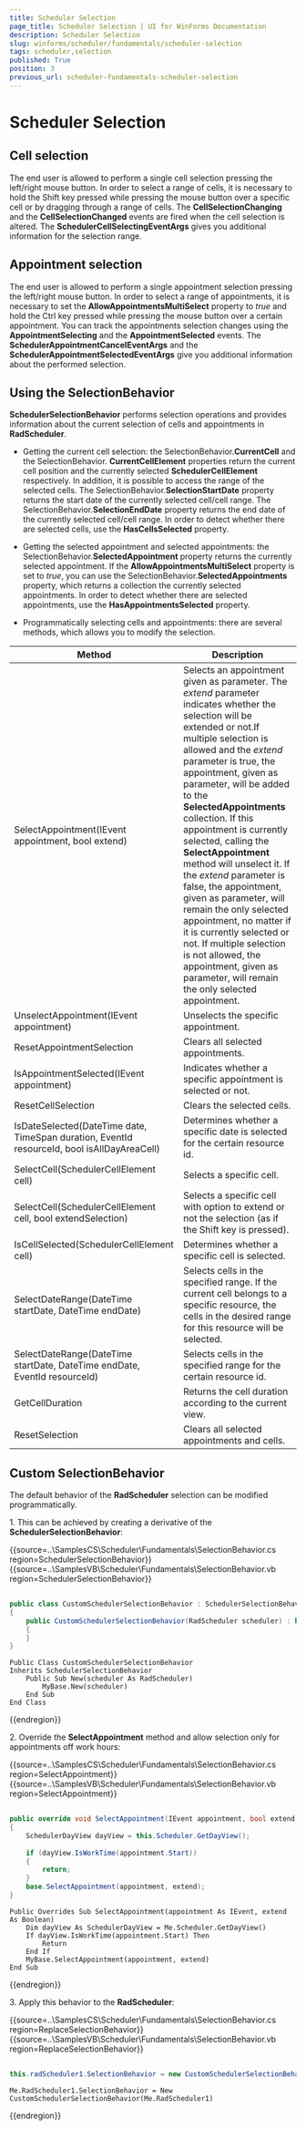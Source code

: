 ```yaml
---
title: Scheduler Selection
page_title: Scheduler Selection | UI for WinForms Documentation
description: Scheduler Selection
slug: winforms/scheduler/fundamentals/scheduler-selection
tags: scheduler,selection
published: True
position: 3
previous_url: scheduler-fundamentals-scheduler-selection
---
```


# Scheduler Selection

## Cell selection

The end user is allowed to perform a single cell selection pressing the left/right mouse button. In order to select a range of cells, it is necessary to hold the Shift key pressed while pressing the mouse button over a specific cell or by dragging through a range of cells. The __CellSelectionChanging__ and the __CellSelectionChanged__ events are fired when the cell selection is altered. The __SchedulerCellSelectingEventArgs__ gives you additional information for the selection range.

## Appointment selection

The end user is allowed to perform a single appointment selection pressing the left/right mouse button. In order to select a range of appointments, it is necessary to set the __AllowAppointmentsMultiSelect__ property to *true* and hold the Ctrl key  pressed while pressing the mouse button over a certain appointment. You can track the appointments selection changes using the __AppointmentSelecting__ and the __AppointmentSelected__ events. The __SchedulerAppointmentCancelEventArgs__ and the __SchedulerAppointmentSelectedEventArgs__ give you additional information about the performed selection.

## Using the SelectionBehavior

__SchedulerSelectionBehavior__ performs selection operations and provides information about the current selection of cells and appointments in __RadScheduler__.

* Getting the current cell selection: the SelectionBehavior.__CurrentCell__ and the SelectionBehavior. __CurrentCellElement__ properties return the current cell position and the currently  selected __SchedulerCellElement__ respectively. In addition, it is possible to access the range of the selected cells. The SelectionBehavior.__SelectionStartDate__ property returns the start date of the currently selected cell/cell range. The SelectionBehavior.__SelectionEndDate__ property returns the end date of the currently selected cell/cell range. In order to detect whether there are selected cells, use the __HasCellsSelected__ property.
            

* Getting the selected appointment and selected appointments: the SelectionBehavior.__SelectedAppointment__ property returns the currently selected appointment. If the __AllowAppointmentsMultiSelect__ property is set to *true*, you can use the SelectionBehavior.__SelectedAppointments__ property, which returns a collection the currently selected appointments. In order to detect whether there are selected appointments, use the __HasAppointmentsSelected__ property.
            
* Programmatically selecting cells and appointments: there are several methods, which allows you to modify the selection.

| Method | Description |
| ------ | ------ |
|SelectAppointment(IEvent appointment, bool extend)|Selects an appointment given as parameter. The *extend* parameter indicates whether the selection will be extended or not.If multiple selection is allowed and the *extend* parameter is true, the appointment, given as parameter, will be added to the __SelectedAppointments__ collection. If this appointment is currently selected, calling the __SelectAppointment__ method will unselect it. If the *extend* parameter is false, the appointment, given as parameter, will remain the only selected appointment, no matter if it is currently selected or not.  If multiple selection is not allowed, the appointment, given as parameter, will remain the only selected appointment.|
|UnselectAppointment(IEvent appointment)|Unselects the specific appointment.|
|ResetAppointmentSelection|Clears all selected appointments.|
|IsAppointmentSelected(IEvent appointment)|Indicates whether a specific appointment is selected or not.|
|ResetCellSelection|Clears the selected cells.|
|IsDateSelected(DateTime date, TimeSpan duration, EventId resourceId, bool isAllDayAreaCell)|Determines whether a specific date is selected for the certain resource id.|
|SelectCell(SchedulerCellElement cell)|Selects a specific cell.|
|SelectCell(SchedulerCellElement cell, bool extendSelection)|Selects a specific cell with option to extend or not the selection (as if the Shift key is pressed).|
|IsCellSelected(SchedulerCellElement cell)|Determines whether a specific cell is selected.|
|SelectDateRange(DateTime startDate, DateTime endDate)|Selects cells in the specified range. If the current cell belongs to a specific resource, the cells in the desired range for this resource will be selected.|
|SelectDateRange(DateTime startDate, DateTime endDate, EventId resourceId)|Selects cells in the specified range for the certain resource id.|
|GetCellDuration|Returns the cell duration according to the current view.|
|ResetSelection|Clears all selected appointments and cells.|

## Custom SelectionBehavior

The default behavior of the  __RadScheduler__ selection can be modified programmatically.
        

1\. This can be achieved by creating a derivative of the __SchedulerSelectionBehavior__:

{{source=..\SamplesCS\Scheduler\Fundamentals\SelectionBehavior.cs region=SchedulerSelectionBehavior}} 
{{source=..\SamplesVB\Scheduler\Fundamentals\SelectionBehavior.vb region=SchedulerSelectionBehavior}} 

````C#
        
public class CustomSchedulerSelectionBehavior : SchedulerSelectionBehavior
{
    public CustomSchedulerSelectionBehavior(RadScheduler scheduler) : base(scheduler)
    {
    }
}

````
````VB.NET
Public Class CustomSchedulerSelectionBehavior
Inherits SchedulerSelectionBehavior
    Public Sub New(scheduler As RadScheduler)
        MyBase.New(scheduler)
    End Sub
End Class

````

{{endregion}} 

2\. Override the __SelectAppointment__ method and allow selection only for appointments off work hours:

{{source=..\SamplesCS\Scheduler\Fundamentals\SelectionBehavior.cs region=SelectAppointment}} 
{{source=..\SamplesVB\Scheduler\Fundamentals\SelectionBehavior.vb region=SelectAppointment}} 

````C#
            
public override void SelectAppointment(IEvent appointment, bool extend)
{
    SchedulerDayView dayView = this.Scheduler.GetDayView();
    
    if (dayView.IsWorkTime(appointment.Start))
    {
        return;
    }
    base.SelectAppointment(appointment, extend);
}

````
````VB.NET
Public Overrides Sub SelectAppointment(appointment As IEvent, extend As Boolean)
    Dim dayView As SchedulerDayView = Me.Scheduler.GetDayView()
    If dayView.IsWorkTime(appointment.Start) Then
        Return
    End If
    MyBase.SelectAppointment(appointment, extend)
End Sub

````

{{endregion}} 

3\. Apply this behavior to the __RadScheduler__:

{{source=..\SamplesCS\Scheduler\Fundamentals\SelectionBehavior.cs region=ReplaceSelectionBehavior}} 
{{source=..\SamplesVB\Scheduler\Fundamentals\SelectionBehavior.vb region=ReplaceSelectionBehavior}} 

````C#
            
this.radScheduler1.SelectionBehavior = new CustomSchedulerSelectionBehavior(this.radScheduler1);

````
````VB.NET
Me.RadScheduler1.SelectionBehavior = New CustomSchedulerSelectionBehavior(Me.RadScheduler1)

````

{{endregion}} 



